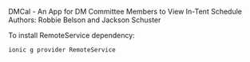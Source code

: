 DMCal - An App for DM Committee Members to View In-Tent Schedule
Authors: Robbie Belson and Jackson Schuster


To install RemoteService dependency:


```
ionic g provider RemoteService
```

